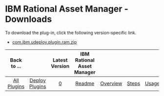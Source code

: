 
# IBM Rational Asset Manager - Downloads

To download the plug-in, click the following version-specific link.
- [com.ibm.udeploy.plugin.ram.zip](https://raw.githubusercontent.com/UrbanCode/IBM-UCD-PLUGINS/main/files/RAM/com.ibm.udeploy.plugin.ram.zip)

|Back to ...||Latest Version|IBM Rational Asset Manager ||||
| :---: | :---: | :---: | :---: | :---: | :---: | :---: |
|[All Plugins](../../index.md)|[Deploy Plugins](../README.md)|[0](https://raw.githubusercontent.com/UrbanCode/IBM-UCD-PLUGINS/main/files/RAM/com.ibm.udeploy.plugin.ram.zip)|[Readme](README.md)|[Overview](overview.md)|[Steps](steps.md)|[Usage](usage.md)|
